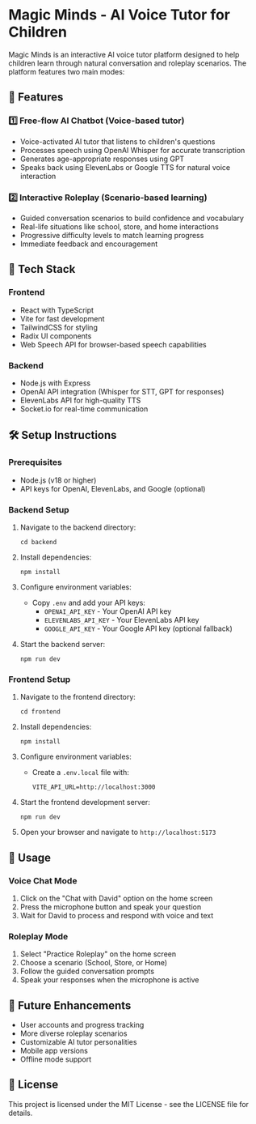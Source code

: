 # Magic Minds - AI Voice Tutor for Children

Magic Minds is an interactive AI voice tutor platform designed to help children learn through natural conversation and roleplay scenarios. The platform features two main modes:

## 🌟 Features

### 1️⃣ Free-flow AI Chatbot (Voice-based tutor)
- Voice-activated AI tutor that listens to children's questions
- Processes speech using OpenAI Whisper for accurate transcription
- Generates age-appropriate responses using GPT
- Speaks back using ElevenLabs or Google TTS for natural voice interaction

### 2️⃣ Interactive Roleplay (Scenario-based learning)
- Guided conversation scenarios to build confidence and vocabulary
- Real-life situations like school, store, and home interactions
- Progressive difficulty levels to match learning progress
- Immediate feedback and encouragement

## 🚀 Tech Stack

### Frontend
- React with TypeScript
- Vite for fast development
- TailwindCSS for styling
- Radix UI components
- Web Speech API for browser-based speech capabilities

### Backend
- Node.js with Express
- OpenAI API integration (Whisper for STT, GPT for responses)
- ElevenLabs API for high-quality TTS
- Socket.io for real-time communication

## 🛠️ Setup Instructions

### Prerequisites
- Node.js (v18 or higher)
- API keys for OpenAI, ElevenLabs, and Google (optional)

### Backend Setup
1. Navigate to the backend directory:
   ```
   cd backend
   ```

2. Install dependencies:
   ```
   npm install
   ```

3. Configure environment variables:
   - Copy `.env` and add your API keys:
     - `OPENAI_API_KEY` - Your OpenAI API key
     - `ELEVENLABS_API_KEY` - Your ElevenLabs API key
     - `GOOGLE_API_KEY` - Your Google API key (optional fallback)

4. Start the backend server:
   ```
   npm run dev
   ```

### Frontend Setup
1. Navigate to the frontend directory:
   ```
   cd frontend
   ```

2. Install dependencies:
   ```
   npm install
   ```

3. Configure environment variables:
   - Create a `.env.local` file with:
     ```
     VITE_API_URL=http://localhost:3000
     ```

4. Start the frontend development server:
   ```
   npm run dev
   ```

5. Open your browser and navigate to `http://localhost:5173`

## 📱 Usage

### Voice Chat Mode
1. Click on the "Chat with David" option on the home screen
2. Press the microphone button and speak your question
3. Wait for David to process and respond with voice and text

### Roleplay Mode
1. Select "Practice Roleplay" on the home screen
2. Choose a scenario (School, Store, or Home)
3. Follow the guided conversation prompts
4. Speak your responses when the microphone is active

## 🔮 Future Enhancements

- User accounts and progress tracking
- More diverse roleplay scenarios
- Customizable AI tutor personalities
- Mobile app versions
- Offline mode support

## 📄 License

This project is licensed under the MIT License - see the LICENSE file for details.